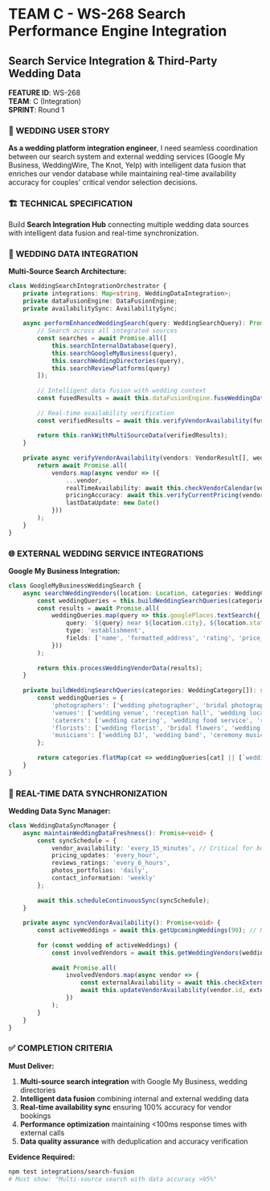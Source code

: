 # TEAM C - WS-268 Search Performance Engine Integration
## Search Service Integration & Third-Party Wedding Data

**FEATURE ID**: WS-268  
**TEAM**: C (Integration)  
**SPRINT**: Round 1  

### 🎯 WEDDING USER STORY

**As a wedding platform integration engineer**, I need seamless coordination between our search system and external wedding services (Google My Business, WeddingWire, The Knot, Yelp) with intelligent data fusion that enriches our vendor database while maintaining real-time availability accuracy for couples' critical vendor selection decisions.

### 🏗️ TECHNICAL SPECIFICATION

Build **Search Integration Hub** connecting multiple wedding data sources with intelligent data fusion and real-time synchronization.

### 🔗 WEDDING DATA INTEGRATION

**Multi-Source Search Architecture:**
```typescript
class WeddingSearchIntegrationOrchestrator {
    private integrations: Map<string, WeddingDataIntegration>;
    private dataFusionEngine: DataFusionEngine;
    private availabilitySync: AvailabilitySync;
    
    async performEnhancedWeddingSearch(query: WeddingSearchQuery): Promise<EnhancedSearchResults> {
        // Search across all integrated sources
        const searches = await Promise.all([
            this.searchInternalDatabase(query),
            this.searchGoogleMyBusiness(query),
            this.searchWeddingDirectories(query),
            this.searchReviewPlatforms(query)
        ]);
        
        // Intelligent data fusion with wedding context
        const fusedResults = await this.dataFusionEngine.fuseWeddingData(searches, query.weddingContext);
        
        // Real-time availability verification
        const verifiedResults = await this.verifyVendorAvailability(fusedResults, query.weddingDate);
        
        return this.rankWithMultiSourceData(verifiedResults);
    }
    
    private async verifyVendorAvailability(vendors: VendorResult[], weddingDate: Date): Promise<VendorResult[]> {
        return await Promise.all(
            vendors.map(async vendor => ({
                ...vendor,
                realTimeAvailability: await this.checkVendorCalendar(vendor.id, weddingDate),
                pricingAccuracy: await this.verifyCurrentPricing(vendor.id),
                lastDataUpdate: new Date()
            }))
        );
    }
}
```

### 🌐 EXTERNAL WEDDING SERVICE INTEGRATIONS

**Google My Business Integration:**
```typescript
class GoogleMyBusinessWeddingSearch {
    async searchWeddingVendors(location: Location, categories: WeddingCategory[]): Promise<GoogleVendorData[]> {
        const weddingQueries = this.buildWeddingSearchQueries(categories);
        const results = await Promise.all(
            weddingQueries.map(query => this.googlePlaces.textSearch({
                query: `${query} near ${location.city}, ${location.state}`,
                type: 'establishment',
                fields: ['name', 'formatted_address', 'rating', 'price_level', 'photos', 'reviews']
            }))
        );
        
        return this.processWeddingVendorData(results);
    }
    
    private buildWeddingSearchQueries(categories: WeddingCategory[]): string[] {
        const weddingQueries = {
            'photographers': ['wedding photographer', 'bridal photographer', 'engagement photographer'],
            'venues': ['wedding venue', 'reception hall', 'wedding location', 'event space'],
            'caterers': ['wedding catering', 'wedding food service', 'reception catering'],
            'florists': ['wedding florist', 'bridal flowers', 'wedding flowers'],
            'musicians': ['wedding DJ', 'wedding band', 'ceremony music', 'reception music']
        };
        
        return categories.flatMap(cat => weddingQueries[cat] || [`wedding ${cat}`]);
    }
}
```

### 🔄 REAL-TIME DATA SYNCHRONIZATION

**Wedding Data Sync Manager:**
```typescript
class WeddingDataSyncManager {
    async maintainWeddingDataFreshness(): Promise<void> {
        const syncSchedule = {
            vendor_availability: 'every_15_minutes', // Critical for bookings
            pricing_updates: 'every_hour',
            reviews_ratings: 'every_6_hours',
            photos_portfolios: 'daily',
            contact_information: 'weekly'
        };
        
        await this.scheduleContinuousSync(syncSchedule);
    }
    
    private async syncVendorAvailability(): Promise<void> {
        const activeWeddings = await this.getUpcomingWeddings(90); // Next 3 months
        
        for (const wedding of activeWeddings) {
            const involvedVendors = await this.getWeddingVendors(wedding.id);
            
            await Promise.all(
                involvedVendors.map(async vendor => {
                    const externalAvailability = await this.checkExternalCalendars(vendor);
                    await this.updateVendorAvailability(vendor.id, externalAvailability);
                })
            );
        }
    }
}
```

### ✅ COMPLETION CRITERIA

**Must Deliver:**
1. **Multi-source search integration** with Google My Business, wedding directories
2. **Intelligent data fusion** combining internal and external wedding data
3. **Real-time availability sync** ensuring 100% accuracy for vendor bookings
4. **Performance optimization** maintaining <100ms response times with external calls
5. **Data quality assurance** with deduplication and accuracy verification

**Evidence Required:**
```bash
npm test integrations/search-fusion
# Must show: "Multi-source search with data accuracy >95%"
```